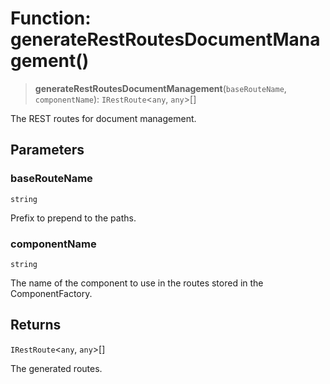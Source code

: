 # Function: generateRestRoutesDocumentManagement()

> **generateRestRoutesDocumentManagement**(`baseRouteName`, `componentName`): `IRestRoute`\<`any`, `any`\>[]

The REST routes for document management.

## Parameters

### baseRouteName

`string`

Prefix to prepend to the paths.

### componentName

`string`

The name of the component to use in the routes stored in the ComponentFactory.

## Returns

`IRestRoute`\<`any`, `any`\>[]

The generated routes.
